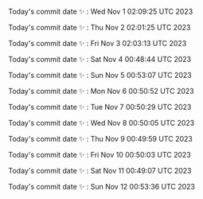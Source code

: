Today's commit date ✨ : Wed Nov 1 02:09:25 UTC 2023 

Today's commit date ✨ : Thu Nov 2 02:01:25 UTC 2023 

Today's commit date ✨ : Fri Nov 3 02:03:13 UTC 2023 

Today's commit date ✨ : Sat Nov 4 00:48:44 UTC 2023 

Today's commit date ✨ : Sun Nov 5 00:53:07 UTC 2023 

Today's commit date ✨ : Mon Nov 6 00:50:52 UTC 2023 

Today's commit date ✨ : Tue Nov 7 00:50:29 UTC 2023 

Today's commit date ✨ : Wed Nov 8 00:50:05 UTC 2023 

Today's commit date ✨ : Thu Nov 9 00:49:59 UTC 2023 

Today's commit date ✨ : Fri Nov 10 00:50:03 UTC 2023 

Today's commit date ✨ : Sat Nov 11 00:49:07 UTC 2023 

Today's commit date ✨ : Sun Nov 12 00:53:36 UTC 2023 

